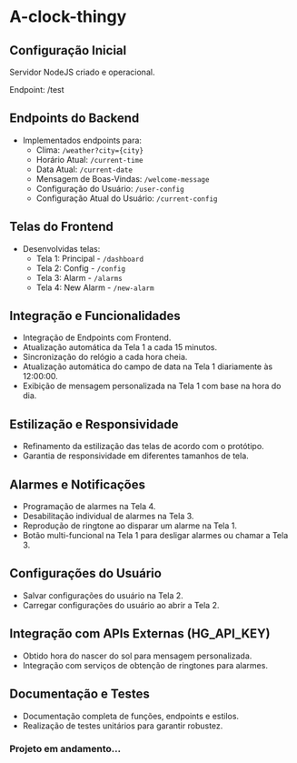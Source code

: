 # A-clock-thingy

## Configuração Inicial
Servidor NodeJS criado e operacional.

Endpoint: /test

## Endpoints do Backend
- Implementados endpoints para:
   - Clima: `/weather?city={city}`
   - Horário Atual: `/current-time`
   - Data Atual: `/current-date`
   - Mensagem de Boas-Vindas: `/welcome-message`
   - Configuração do Usuário: `/user-config`
   - Configuração Atual do Usuário: `/current-config`

## Telas do Frontend
- Desenvolvidas telas:
   - Tela 1: Principal - `/dashboard`
   - Tela 2: Config - `/config`
   - Tela 3: Alarm - `/alarms`
   - Tela 4: New Alarm - `/new-alarm`


## Integração e Funcionalidades

   - Integração de Endpoints com Frontend.
   - Atualização automática da Tela 1 a cada 15 minutos.
   - Sincronização do relógio a cada hora cheia.
   - Atualização automática do campo de data na Tela 1 diariamente às 12:00:00.
   -  Exibição de mensagem personalizada na Tela 1 com base na hora do dia.


## Estilização e Responsividade

  - Refinamento da estilização das telas de acordo com o protótipo.
  - Garantia de responsividade em diferentes tamanhos de tela.


## Alarmes e Notificações

  - Programação de alarmes na Tela 4.
  - Desabilitação individual de alarmes na Tela 3.
  - Reprodução de ringtone ao disparar um alarme na Tela 1.
  - Botão multi-funcional na Tela 1 para desligar alarmes ou chamar a Tela 3.


## Configurações do Usuário

  - Salvar configurações do usuário na Tela 2.
  - Carregar configurações do usuário ao abrir a Tela 2.


## Integração com APIs Externas (HG_API_KEY)
  - Obtido hora do nascer do sol para mensagem personalizada.
  - Integração com serviços de obtenção de ringtones para alarmes.

## Documentação e Testes

  - Documentação completa de funções, endpoints e estilos.
  - Realização de testes unitários para garantir robustez.


### Projeto em andamento...